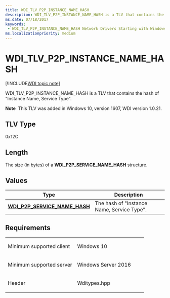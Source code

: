 ```yaml
---
title: WDI_TLV_P2P_INSTANCE_NAME_HASH
description: WDI_TLV_P2P_INSTANCE_NAME_HASH is a TLV that contains the hash of "Instance Name, Service Type".
ms.date: 07/18/2017
keywords:
 - WDI_TLV_P2P_INSTANCE_NAME_HASH Network Drivers Starting with Windows Vista
ms.localizationpriority: medium
---
```


# WDI\_TLV\_P2P\_INSTANCE\_NAME\_HASH

[!INCLUDE[WDI topic note](../includes/wdi-version-warning.md)]


WDI\_TLV\_P2P\_INSTANCE\_NAME\_HASH is a TLV that contains the hash of "Instance Name, Service Type".

**Note**  This TLV was added in Windows 10, version 1607, WDI version 1.0.21.

 

## TLV Type


0x12C

## Length


The size (in bytes) of a [**WDI\_P2P\_SERVICE\_NAME\_HASH**](/windows-hardware/drivers/ddi/dot11wdi/ns-dot11wdi-_wdi_p2p_service_name_hash) structure.

## Values


| Type                                                                    | Description                                |
|-------------------------------------------------------------------------|--------------------------------------------|
| [**WDI\_P2P\_SERVICE\_NAME\_HASH**](/windows-hardware/drivers/ddi/dot11wdi/ns-dot11wdi-_wdi_p2p_service_name_hash) | The hash of "Instance Name, Service Type". |

 

## Requirements

<table>
<colgroup>
<col width="50%" />
<col width="50%" />
</colgroup>
<tbody>
<tr class="odd">
<td><p>Minimum supported client</p></td>
<td><p>Windows 10</p></td>
</tr>
<tr class="even">
<td><p>Minimum supported server</p></td>
<td><p>Windows Server 2016</p></td>
</tr>
<tr class="odd">
<td><p>Header</p></td>
<td>Wditypes.hpp</td>
</tr>
</tbody>
</table>

 

